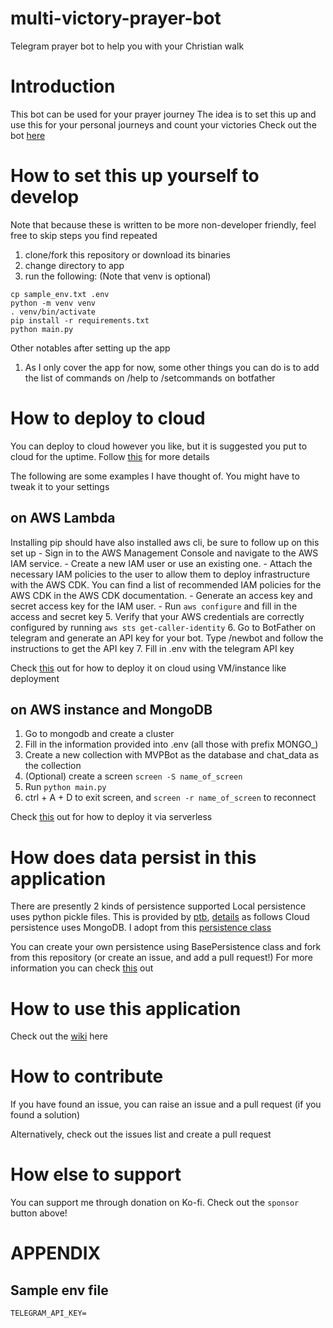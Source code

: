 # multi-victory-prayer-bot
Telegram prayer bot to help you with your Christian walk

# Introduction
This bot can be used for your prayer journey
The idea is to set this up and use this for your personal journeys and count
your victories
Check out the bot [here](https://t.me/MVPrayer_bot)

# How to set this up yourself to develop
Note that because these is written to be more non-developer friendly, feel free
to skip steps you find repeated

1. clone/fork this repository or download its binaries
2. change directory to app
3. run the following: (Note that venv is optional)
```
cp sample_env.txt .env
python -m venv venv
. venv/bin/activate
pip install -r requirements.txt
python main.py
```

Other notables after setting up the app
1. As I only cover the app for now, some other things you can do is to add the list of commands on /help to /setcommands on botfather

# How to deploy to cloud
You can deploy to cloud however you like, but it is suggested you put to cloud
for the uptime. Follow [this](https://github.com/python-telegram-bot/python-telegram-bot/wiki/Hosting-your-bot) for more details

The following are some examples I have thought of. You might have to tweak it to your settings

## on AWS Lambda
Installing pip should have also installed aws cli, be sure to follow up on this set up
    - Sign in to the AWS Management Console and navigate to the AWS IAM service.
    - Create a new IAM user or use an existing one.
    - Attach the necessary IAM policies to the user to allow them to deploy infrastructure with the AWS CDK. You can find a list of recommended IAM policies for the AWS CDK in the AWS CDK documentation.
    - Generate an access key and secret access key for the IAM user.
    - Run `aws configure` and fill in the access and secret key
5. Verify that your AWS credentials are correctly configured by running `aws sts get-caller-identity`
6. Go to BotFather on telegram and generate an API key for your bot. Type /newbot and follow the instructions to get the API key
7. Fill in .env with the telegram API key

Check [this](https://github.com/python-telegram-bot/python-telegram-bot/wiki/Hosting-your-bot) out for how to deploy it on cloud using VM/instance like deployment

## on AWS instance and MongoDB
1. Go to mongodb and create a cluster
2. Fill in the information provided into .env (all those with prefix MONGO_)
3. Create a new collection with MVPBot as the database and chat_data as the collection
4. (Optional) create a screen `screen -S name_of_screen`
5. Run `python main.py`
6. ctrl + A + D to exit screen, and `screen -r name_of_screen` to reconnect
 
Check [this](https://github.com/havebeenfitz/om-random-coffee-bot/wiki/Hosting-the-bot-on-AWS-Lambda) out for how to deploy it via serverless

# How does data persist in this application
There are presently 2 kinds of persistence supported
Local persistence uses python pickle files. This is provided by [ptb](https://github.com/python-telegram-bot/python-telegram-bot), [details](https://docs.python-telegram-bot.org/en/stable/telegram.ext.picklepersistence.html) as follows
Cloud persistence uses MongoDB. I adopt from this [persistence class](https://github.com/LucaSforza/MongoPersistence)

You can create your own persistence using BasePersistence class and fork from this repository (or create an issue, and add a pull request!)
For more information you can check [this](https://github.com/python-telegram-bot/python-telegram-bot/wiki/Making-your-bot-persistent) out

# How to use this application
Check out the [wiki](https://github.com/joalliswellchin/multi-victory-prayer-bot/wiki) here

# How to contribute
If you have found an issue, you can raise an issue and a pull request (if you found a solution)

Alternatively, check out the issues list and create a pull request

# How else to support
You can support me through donation on Ko-fi. Check out the `sponsor` button above!

# APPENDIX
## Sample env file
```
TELEGRAM_API_KEY=
```
